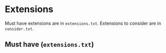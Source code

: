 # Extensions

Must have extensions are in `extensions.txt`.
Extensions to consider are in `consider.txt`.

## Must have (`extensions.txt`)
